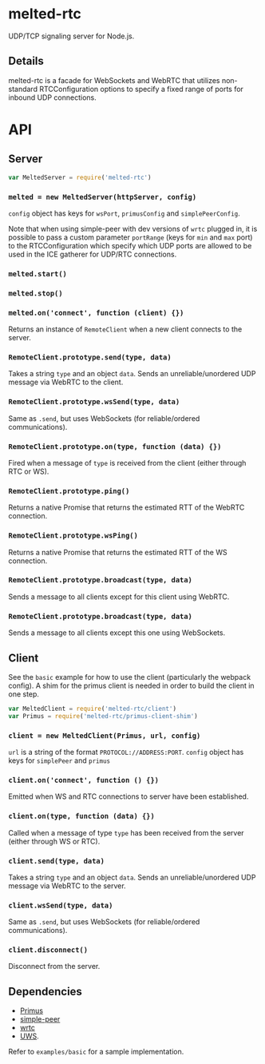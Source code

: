 # melted-rtc
UDP/TCP signaling server for Node.js.


## Details

melted-rtc is a facade for WebSockets and WebRTC that utilizes non-standard RTCConfiguration options to specify a fixed range of ports for inbound UDP connections.


# API

## Server

```javascript
var MeltedServer = require('melted-rtc')
```

### `melted = new MeltedServer(httpServer, config)`
`config` object has keys for `wsPort`, `primusConfig` and `simplePeerConfig`.

Note that when using simple-peer with dev versions of `wrtc` plugged in, it is possible to pass a custom parameter `portRange` (keys for `min` and `max` port) to the RTCConfiguration which specify which UDP ports are allowed to be used in the ICE gatherer for UDP/RTC connections.

### `melted.start()`

### `melted.stop()`

### `melted.on('connect', function (client) {})`
Returns an instance of `RemoteClient` when a new client connects to the server.

### `RemoteClient.prototype.send(type, data)`
Takes a string `type` and an object `data`.  Sends an unreliable/unordered UDP message via WebRTC to the client.

### `RemoteClient.prototype.wsSend(type, data)`
Same as `.send`, but uses WebSockets (for reliable/ordered communications).

### `RemoteClient.prototype.on(type, function (data) {})`
Fired when a message of `type` is received from the client (either through RTC or WS).

### `RemoteClient.prototype.ping()`
Returns a native Promise that returns the estimated RTT of the WebRTC connection.

### `RemoteClient.prototype.wsPing()`
Returns a native Promise that returns the estimated RTT of the WS connection.

### `RemoteClient.prototype.broadcast(type, data)`
Sends a message to all clients except for this client using WebRTC.

### `RemoteClient.prototype.broadcast(type, data)`
Sends a message to all clients except this one using WebSockets.


## Client

See the `basic` example for how to use the client (particularly the webpack config).  A shim for the primus client is needed in order to build the client in one step.

```javascript
var MeltedClient = require('melted-rtc/client')
var Primus = require('melted-rtc/primus-client-shim')
```

### `client = new MeltedClient(Primus, url, config)`
`url` is a string of the format `PROTOCOL://ADDRESS:PORT`.
`config` object has keys for `simplePeer` and `primus`

### `client.on('connect', function () {})`
Emitted when WS and RTC connections to server have been established.

### `client.on(type, function (data) {})`
Called when a message of type `type` has been received from the server (either through WS or RTC).

### `client.send(type, data)`
Takes a string `type` and an object `data`.  Sends an unreliable/unordered UDP message via WebRTC to the server.

### `client.wsSend(type, data)`
Same as `.send`, but uses WebSockets (for reliable/ordered communications).

### `client.disconnect()`
Disconnect from the server.


## Dependencies

* [Primus](https://github.com/primus/primus)
* [simple-peer](https://github.com/feross/simple-peer)
* [wrtc](https://github.com/js-platform/node-webrtc)
* [UWS](https://github.com/uNetworking/uWebSockets).


Refer to `examples/basic` for a sample implementation.
